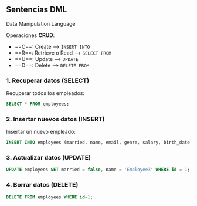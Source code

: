## Sentencias DML
Data Manipulation Language

Operaciones **CRUD**:

* ==C==: Create --> ``INSERT INTO``
* ==R==: Retrieve o Read --> ``SELECT FROM`` 
* ==U==: Update -->  ``UPDATE``
* ==D==: Delete -->  ``DELETE FROM``


### 1. Recuperar datos (SELECT)

Recuperar todos los empleados:

```sql
SELECT * FROM employees;
```


### 2. Insertar nuevos datos (INSERT)

Insertar un nuevo empleado:

```sql
INSERT INTO employees (married, name, email, genre, salary, birth_date, start_at) VALUES (TRUE, 'Employee2', 'employee1@company.com', 'M', 29567.23, '1990-12-25', '08:30:00'), (MORE VALUES...);
```

### 3. Actualizar datos (UPDATE)

```SQL
UPDATE employees SET married = false, name = 'Employee3' WHERE id = 1;
```

### 4. Borrar datos (DELETE)
```SQL
DELETE FROM employees WHERE id=1;
```